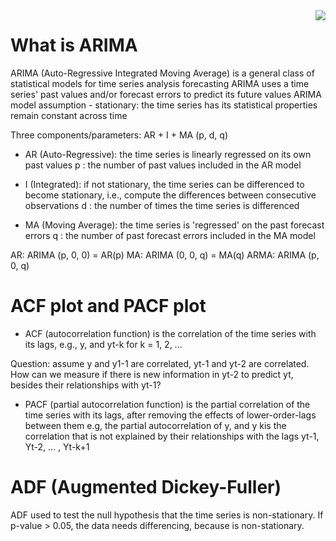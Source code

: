 <img align='right' src="https://visitor-badge.laobi.icu/badge?page_id=rrxzyy.ARIMA-Web-Traffic"/>

# What is ARIMA

ARIMA (Auto-Regressive Integrated Moving Average) is a general class of statistical models for time series analysis forecasting
ARIMA uses a time series' past values and/or forecast errors to predict its future values
ARIMA model assumption - stationary: the time series has its statistical properties remain constant across time

Three components/parameters: AR + I + MA (p, d, q)

- AR (Auto-Regressive): the time series is linearly regressed on its own past values
  p : the number of past values included in the AR model

- I (Integrated): if not stationary, the time series can be differenced to become stationary, i.e., compute the differences between consecutive observations
  d : the number of times the time series is differenced

- MA (Moving Average): the time series is 'regressed' on the past forecast errors
  q : the number of past forecast errors included in the MA model

AR: ARIMA (p, 0, 0) = AR(p)
MA: ARIMA (0, 0, q) = MA(q)
ARMA: ARIMA (p, 0, q)

# ACF plot and PACF plot

- ACF (autocorrelation function) is the correlation of the time series with its lags, e.g., y, and yt-k for k = 1, 2, ...

Question: assume y and y1-1 are correlated, yt-1 and yt-2 are correlated.
How can we measure if there is new information in yt-2 to predict yt, besides their
relationships with yt-1?

- PACF (partial autocorrelation function) is the partial correlation of the time series with its lags, after removing the effects of lower-order-lags between them
  e.g, the partial autocorrelation of y, and y kis the correlation that is not explained by their relationships with the lags yt-1, Yt-2, ... , Yt-k+1

# ADF (Augmented Dickey-Fuller)

ADF used to test the null hypothesis that the time series is non-stationary. If p-value > 0.05, the data needs differencing, because is non-stationary.
